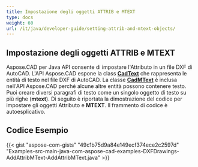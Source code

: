 ```yaml
---
title: Impostazione degli oggetti ATTRIB e MTEXT
type: docs
weight: 60
url: /it/java/developer-guide/setting-attrib-and-mtext-objects/
---
```


## **Impostazione degli oggetti ATTRIB e MTEXT**

Aspose.CAD per Java API consente di impostare l'Attributo in un file DXF di AutoCAD. L'API Aspose.CAD espone la class [**CadText**](https://reference.aspose.com/cad/java/com.aspose.cad.fileformats.cad.cadobjects/cadtext) che rappresenta le entità di testo nel file DXF di AutoCAD. La classe [**CadMText**](https://reference.aspose.com/cad/java/com.aspose.cad.fileformats.cad.cadobjects/CadMText) è inclusa nell'API Aspose.CAD perché alcune altre entità possono contenere testo. Puoi creare diversi paragrafi di testo come un singolo oggetto di testo su più righe (**mtext**). Di seguito è riportata la dimostrazione del codice per impostare gli oggetti Attributo e **MTEXT**. Il frammento di codice è autoesplicativo.

## Codice Esempio

{{< gist "aspose-com-gists" "49c1b75d9a84e149ecf374ece2c2597d" "Examples-src-main-java-com-aspose-cad-examples-DXFDrawings-AddAttribMText-AddAttribMText.java" >}}
